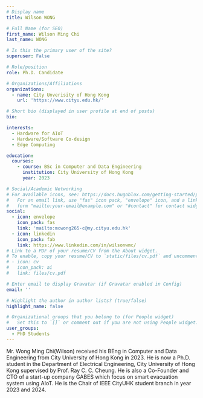 ```yaml
---
# Display name
title: Wilson WONG

# Full Name (for SEO)
first_name: Wilson Ming Chi
last_name: WONG

# Is this the primary user of the site?
superuser: False

# Role/position
role: Ph.D. Candidate

# Organizations/Affiliations
organizations:
  - name: City Unverisity of Hong Kong
    url: 'https://www.cityu.edu.hk/'

# Short bio (displayed in user profile at end of posts)
bio: 

interests:
  - Hardware for AIoT
  - Hardware/Software Co-design
  - Edge Computing

education:
  courses:
    - course: BSc in Computer and Data Engineering
      institution: City University of Hong Kong
      year: 2023

# Social/Academic Networking
# For available icons, see: https://docs.hugoblox.com/getting-started/page-builder/#icons
#   For an email link, use "fas" icon pack, "envelope" icon, and a link in the
#   form "mailto:your-email@example.com" or "#contact" for contact widget.
social:
  - icon: envelope
    icon_pack: fas
    link: 'mailto:mcwong265-c@my.cityu.edu.hk'
  - icon: linkedin
    icon_pack: fab
    link: https://www.linkedin.com/in/wilsonwmc/  
# Link to a PDF of your resume/CV from the About widget.
# To enable, copy your resume/CV to `static/files/cv.pdf` and uncomment the lines below.
# - icon: cv
#   icon_pack: ai
#   link: files/cv.pdf

# Enter email to display Gravatar (if Gravatar enabled in Config)
email: ''

# Highlight the author in author lists? (true/false)
highlight_name: false

# Organizational groups that you belong to (for People widget)
#   Set this to `[]` or comment out if you are not using People widget.
user_groups:
  - PhD Students
---
```


Mr. Wong Ming Chi(Wilson) received his BEng in Computer and Data Engineering from City University of Hong Kong in 2023.
He is now a Ph.D. student in the Department of Electrical Engineering, City University of Hong Kong supervised by Prof. Ray C. C. Cheung.
He is also a Co-Founder and CTO of a start-up company GABES which focus on smart evacuation system using AIoT.
He is the Chair of IEEE CityUHK student branch in year 2023 and 2024.
